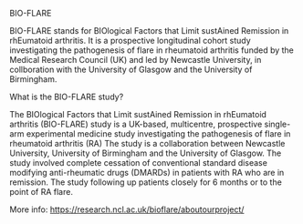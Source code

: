 BIO-FLARE

BIO-FLARE stands for BIOlogical Factors that Limit sustAined Remission in rhEumatoid arthritis. It is a prospective longitudinal cohort study investigating the pathogenesis of flare in rheumatoid arthritis funded by the Medical Research Council (UK) and led by Newcastle University, in collboration with the University of Glasgow and the University of Birmingham.




What is the BIO-FLARE study?

The BIOlogical Factors that Limit sustAined Remission in rhEumatoid arthritis (BIO-FLARE) study is a UK-based, multicentre, prospective single-arm experimental medicine study investigating the pathogenesis of flare in rheumatoid arthritis (RA)
The study is a collaboration between Newcastle University, University of Birmingham and the University of Glasgow.
The study involved complete cessation of conventional standard disease modifying anti-rheumatic drugs (DMARDs) in patients with RA who are in remission.
The study following up patients closely for 6 months or to the point of RA flare.

More info: https://research.ncl.ac.uk/bioflare/aboutourproject/
